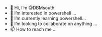 - 👋 Hi, I’m @DBMsouth
- 👀 I’m interested in powershell ...
- 🌱 I’m currently learning powershell...
- 💞️ I’m looking to collaborate on anything ...
- 📫 How to reach me ...

<!---
DBMsouth/DBMsouth is a ✨ special ✨ repository because its `README.md` (this file) appears on your GitHub profile.
You can click the Preview link to take a look at your changes.
--->
